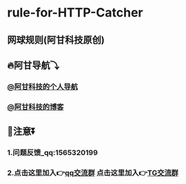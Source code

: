 # rule-for-HTTP-Catcher
## 网球规则(阿甘科技原创)


## 🔥阿甘导航⤵

### [@阿甘科技的个人导航](https://xydh.fun/gzy20080302)
### [@阿甘科技的博客](https://agkjvip.github.io/)

## 📢注意⏬

### 1.问题反馈_qq:1565320199
### 2.点击这里加入👉[qq交流群](https://jq.qq.com/?_wv=1027&k=htFPfS06)   点击这里加入👉[TG交流群](https://t.me/peckios)
